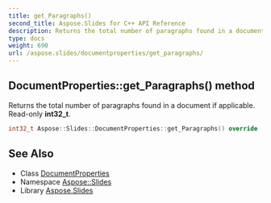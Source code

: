 ```yaml
---
title: get_Paragraphs()
second_title: Aspose.Slides for C++ API Reference
description: Returns the total number of paragraphs found in a document if applicable. Read-only int32_t.
type: docs
weight: 690
url: /aspose.slides/documentproperties/get_paragraphs/
---
```

## DocumentProperties::get_Paragraphs() method


Returns the total number of paragraphs found in a document if applicable. Read-only **int32_t**.

```cpp
int32_t Aspose::Slides::DocumentProperties::get_Paragraphs() override
```

## See Also

* Class [DocumentProperties](../)
* Namespace [Aspose::Slides](../../)
* Library [Aspose.Slides](../../../)